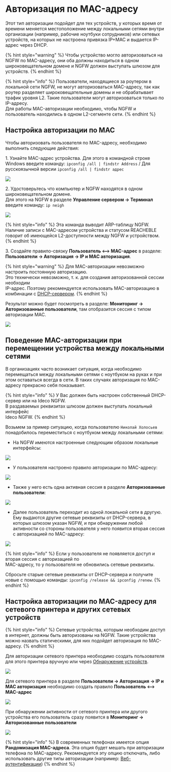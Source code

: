 # Авторизация по MAC-адресу

Этот тип авторизации подойдет для тех устройств, у которых время от времени меняется местоположение между локальными сетями внутри организации (например, рабочие ноутбуки сотрудников) или сетевых устройств, на которых не настроена привязка IP+MAC и выдается IP-адрес через DHCP.

{% hint style="warning" %}
Чтобы устройство могло авторизоваться на NGFW по MAC-адресу, они оба должны находиться в одном широковещательном домене и NGFW должен выступать шлюзом для устройств.
{% endhint %}

{% hint style="info" %}
Пользователи, находящиеся за роутером в локальной сети NGFW, не могут авторизоваться MAC-адресу, так как роутер разделяет широковещательные домены и не обрабатывает трафик уровня L2. Такие пользователи могут авторизоваться только по IP-адресу. \
Для работы MAC-авторизации необходимо, чтобы NGFW и пользователь находились в одном L2-сегменте сети.
{% endhint %}

## Настройка авторизации по MAC

Чтобы авторизовать пользователя по MAC-адресу, необходимо выполнить следующие действия:

1\. Узнайте MAC-адрес устройства. Для этого в командной строке Windows введите команду: `ipconfig /all | findstr Address` /
Для русскоязычной версии `ipconfig /all | findstr адрес`

![](/.gitbook/assets/mac-authorization8.png)

2\. Удостоверьтесь что компьютер и NGFW находятся в одном широковещательном домене.\
Для этого на NGFW в разделе **Управление сервером -> Терминал** введите команду: `ip neigh`

![](/.gitbook/assets/mac-authorization9.png)

{% hint style="info" %}
Эта команда выводит ARP-таблицу NGFW. Наличие записи с MAC-адресом устройства и статусом REACHEBLE говорит об имеющейся L2-доступности между NGFW и устройством.
{% endhint %}

3\. Создайте правило-связку **Пользователь <--> MAC-адрес** в разделе:\
**Пользователи -> Авторизация -> IP и MAC авторизация**.

{% hint style="warning" %}
Для MAC-авторизации невозможно настроить постоянную авторизацию.\
Это технически невозможно, т. к. для создания авторизованной сессии необходим\
IP-адрес. Поэтому рекомендуется использовать MAC-авторизацию в комбинации с [DHCP-сервером](/settings/services/dhcp.md).
{% endhint %}

Результат можно будет посмотреть в разделе: **Мониторинг -> Авторизованные пользователи**, там отобразится сессия с типом авторизации MAC.

![](/.gitbook/assets/monitor-connections3.png)

## Поведение MAC-авторизации при перемещении устройства между локальными сетями

В организациях часто возникает ситуация, когда необходимо перемещаться между локальными сетями с ноутбуком на руках и при этом оставаться всегда в сети. В таких случаях авторизация по MAC-адресу прекрасно себя показывает.

{% hint style="info" %}
У Вас должен быть настроен собственный DHCP-сервер или на Ideco NGFW.\
В раздаваемых реквизитах шлюзом должен выступать локальный интерфейс\
Ideco NGFW.
{% endhint %}

Возьмем за пример ситуацию, когда пользователю `Николай Холосьев` понадобилось переместиться с ноутбуком между локальными сетями:

* На NGFW имеются настроенные следующим образом локальные интерфейсы:

![](/.gitbook/assets/interfaces26.png)

* У пользователя настроено правило авторизации по MAC-адресу:

![](/.gitbook/assets/authorization3.png)

* Также у него есть одна активная сессия в разделе **Авторизованные пользователи**:

![](/.gitbook/assets/monitor-connections4.png)

* Далее пользователь переходит из одной локальной сети в другую. Ему выдаются другие сетевые реквизиты от DHCP-сервера, в которых шлюзом указан NGFW, и при обнаружении любой активности со стороны пользователя у него появится вторая сессия с авторизацией по MAC-адресу:

![](/.gitbook/assets/monitor-connections5.png)

{% hint style="info" %}
Если у пользователя не появляется доступ и вторая сессия с авторизацией по\
MAC-адресу, то у пользователя не обновились сетевые реквизиты.

Сбросьте старые сетевые реквизиты от DHCP-сервера и получите новые с помощью команды: `ipconfig /release && ipconfig /renew`.
{% endhint %}

## Настройка авторизации по MAC-адресу для сетевого принтера и других сетевых устройств

{% hint style="info" %}
Сетевые устройства, которым необходим доступ в интернет, должны быть авторизованы на NGFW. Такие устройства можно назвать статическими, для них подойдет авторизация по MAC-адресу.
{% endhint %}

Для авторизации сетевого принтера необходимо создать пользователя для этого принтера вручную или через [Обнаружение устройств](/settings/users/device-discovery.md).

![](/.gitbook/assets/tree15.png)

Для сетевого принтера в разделе **Пользователи -> Авторизация -> IP и MAC авторизация** необходимо создать правило **Пользователь <--> MAC-адрес**

![](/.gitbook/assets/authorization4.png)

При обнаружении активности от сетевого принтера или другого устройства
его пользователь сразу появится в **Мониторинг -> Авторизованные пользователи**

![](/.gitbook/assets/monitor-connections6.png)

{% hint style="info" %}
В современных телефонах имеется опция **Рандомизация MAC-адреса**. Эта опция будет мешать при авторизации телефона по MAC-адресу. Рекомендуется эту опцию отключать, либо использовать другие типы авторизации (например: [Веб-аутентификации](/settings/users/authorization/web-authorization.md))
{% endhint %}
